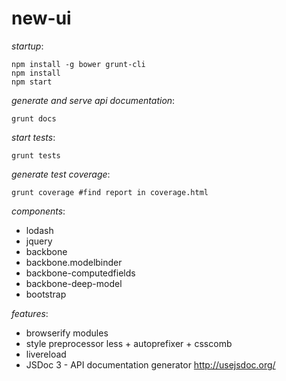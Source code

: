 new-ui
=====================

_startup_:
```shell
npm install -g bower grunt-cli
npm install
npm start
```

_generate and serve api documentation_:
```shell
grunt docs
```

_start tests_:
```
grunt tests
```

_generate test coverage_:
```
grunt coverage #find report in coverage.html
```

_components_:
* lodash
* jquery
* backbone
* backbone.modelbinder
* backbone-computedfields
* backbone-deep-model
* bootstrap

_features_:
* browserify modules
* style preprocessor less + autoprefixer + csscomb
* livereload
* JSDoc 3 - API documentation generator http://usejsdoc.org/
